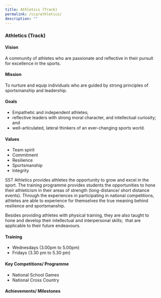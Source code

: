 ```yaml
---
title: Athletics (Track)
permalink: /cca/athletics/
description: ""
---
```


### Athletics (Track)

#### Vision
A community of athletes who are passionate and reflective in their pursuit for excellence in the sports.

#### Mission
To nurture and equip individuals who are guided by strong principles of sportsmanship and leadership.

#### Goals
*   Empathetic and independent athletes;
*   reflective leaders with strong moral character, and intellectual curiosity; and
*   well-articulated, lateral thinkers of an ever-changing sports world.

#### Values
*   Team spirit 
*   Commitment
*   Resilience
*   Sportsmanship
*   Integrity
 
SST Athletics provides athletes the opportunity to grow and excel in the sport. The training programme provides students the opportunities to hone their athleticism in their areas of strength (long-distance/ short distance events). Through the experiences in participating in national competitions, athletes are able to experience for themselves the true meaning behind resilience and sportsmanship. 

Besides providing athletes with physical training, they are also taught to hone and develop their intellectual and interpersonal skills;  that are applicable to their future endeavours.

#### Training 
*   Wednesdays (3.00pm to 5.00pm)
*   Fridays (3.30 pm to 5.30 pm)
    
#### Key Competitions/ Programme
*   National School Games 
*   National Cross Country
    
#### Achievements/ Milestones

